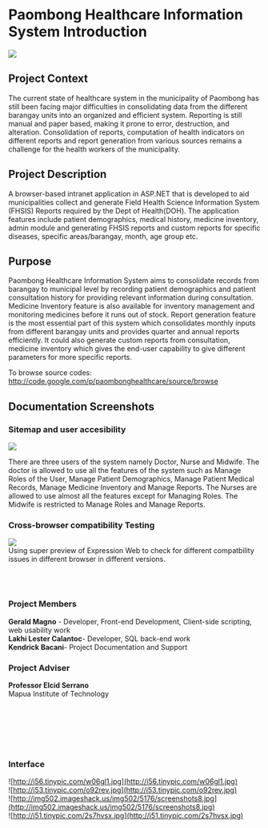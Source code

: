 # Paombong Healthcare Information System Introduction #
<a href='http://img218.imageshack.us/i/paombongcover.jpg/' title='ImageShack - Image And Video Hosting'><img src='http://img218.imageshack.us/img218/6502/paombongcover.jpg' border='0' /></a>
<br />
## Project Context ##

The current state of healthcare system in the municipality of Paombong has still been facing major difficulties in consolidating data from the different barangay units into an organized and efficient system. Reporting is still manual and paper based, making it prone to error, destruction, and alteration. Consolidation of reports, computation of health indicators on different reports and report generation from various sources remains a challenge for the health workers of the municipality.

## Project Description ##

A browser-based intranet application in ASP.NET that is developed to aid municipalities collect and generate Field Health Science Information System (FHSIS) Reports required by the Dept of Health(DOH). The application features include patient demographics, medical history, medicine inventory, admin module  and generating FHSIS reports and custom reports for specific diseases, specific areas/barangay, month, age group etc.


## Purpose ##

Paombong Healthcare Information System aims to consolidate records from barangay to municipal level by recording patient demographics and patient consultation history for providing relevant information during consultation. Medicine Inventory feature is also available for inventory management and monitoring medicines before it runs out of stock. Report generation feature is the most essential part of this system which consolidates monthly inputs from different barangay units and provides quarter and annual reports efficiently. It could also generate custom reports from consultation, medicine inventory which gives the end-user capability to give different parameters for more specific reports.

To browse source codes:<br />
http://code.google.com/p/paombonghealthcare/source/browse

## Documentation Screenshots ##
### Sitemap and user accesibility ###
<a href='http://img232.imageshack.us/i/sitemap2.jpg/'><img src='http://img232.imageshack.us/img232/6176/sitemap2.th.jpg' border='0' /></a>

There are three users of the system namely Doctor, Nurse and Midwife. The doctor is allowed to use all the features of the system such as Manage Roles of the User, Manage Patient Demographics, Manage Patient Medical Records, Manage Medicine Inventory and Manage Reports. The Nurses are allowed to use almost all the features except for Managing Roles. The Midwife is restricted to Manage Roles and Manage Reports.

### Cross-browser compatibility Testing ###
<a href='http://img815.imageshack.us/i/browsertest2.jpg/'><img src='http://img815.imageshack.us/img815/9655/browsertest2.th.jpg' border='0' /></a><br />
Using super preview of Expression Web to check for different compatbility issues in different browser in different versions.


<br />
<br />


### Project Members ###
**Gerald Magno** - Developer, Front-end Development, Client-side scripting, web usability work<br />
**Lakhi Lester Calantoc**- Developer, SQL back-end work<br />
**Kendrick Bacani**- Project Documentation and Support<br />

### Project Adviser ###
**Professor Elcid Serrano**<br />
Mapua Institute of Technology


<br />
<br />
<br />
<br />
<br />





### Interface ###

![http://i56.tinypic.com/w06gl1.jpg](http://i56.tinypic.com/w06gl1.jpg)
<br />
![http://i53.tinypic.com/o92rev.jpg](http://i53.tinypic.com/o92rev.jpg)
<br />
![http://img502.imageshack.us/img502/5176/screenshots8.jpg](http://img502.imageshack.us/img502/5176/screenshots8.jpg)
<br />
![http://i51.tinypic.com/2s7hvsx.jpg](http://i51.tinypic.com/2s7hvsx.jpg)